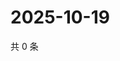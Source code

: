 # 2025-10-19

共 0 条

<!-- BEGIN ZHIHUVIDEO -->
<!-- 最后更新时间 Sun Oct 19 2025 16:13:13 GMT+0800 (China Standard Time) -->

<!-- END ZHIHUVIDEO -->
